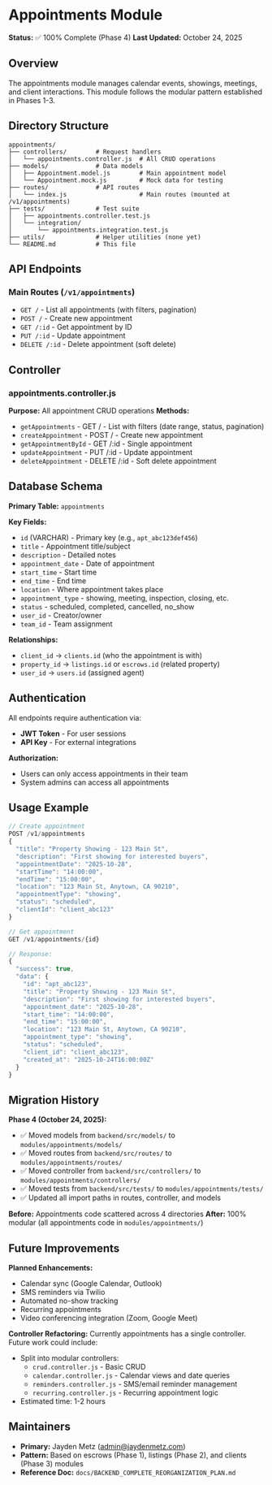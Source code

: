 # Appointments Module

**Status:** ✅ 100% Complete (Phase 4)
**Last Updated:** October 24, 2025

## Overview

The appointments module manages calendar events, showings, meetings, and client interactions. This module follows the modular pattern established in Phases 1-3.

## Directory Structure

```
appointments/
├── controllers/        # Request handlers
│   └── appointments.controller.js  # All CRUD operations
├── models/             # Data models
│   ├── Appointment.model.js        # Main appointment model
│   └── Appointment.mock.js         # Mock data for testing
├── routes/             # API routes
│   └── index.js                    # Main routes (mounted at /v1/appointments)
├── tests/              # Test suite
│   ├── appointments.controller.test.js
│   └── integration/
│       └── appointments.integration.test.js
├── utils/              # Helper utilities (none yet)
└── README.md           # This file
```

## API Endpoints

### Main Routes (`/v1/appointments`)
- `GET /` - List all appointments (with filters, pagination)
- `POST /` - Create new appointment
- `GET /:id` - Get appointment by ID
- `PUT /:id` - Update appointment
- `DELETE /:id` - Delete appointment (soft delete)

## Controller

### appointments.controller.js
**Purpose:** All appointment CRUD operations
**Methods:**
- `getAppointments` - GET / - List with filters (date range, status, pagination)
- `createAppointment` - POST / - Create new appointment
- `getAppointmentById` - GET /:id - Single appointment
- `updateAppointment` - PUT /:id - Update appointment
- `deleteAppointment` - DELETE /:id - Soft delete appointment

## Database Schema

**Primary Table:** `appointments`

**Key Fields:**
- `id` (VARCHAR) - Primary key (e.g., `apt_abc123def456`)
- `title` - Appointment title/subject
- `description` - Detailed notes
- `appointment_date` - Date of appointment
- `start_time` - Start time
- `end_time` - End time
- `location` - Where appointment takes place
- `appointment_type` - showing, meeting, inspection, closing, etc.
- `status` - scheduled, completed, cancelled, no_show
- `user_id` - Creator/owner
- `team_id` - Team assignment

**Relationships:**
- `client_id` → `clients.id` (who the appointment is with)
- `property_id` → `listings.id` or `escrows.id` (related property)
- `user_id` → `users.id` (assigned agent)

## Authentication

All endpoints require authentication via:
- **JWT Token** - For user sessions
- **API Key** - For external integrations

**Authorization:**
- Users can only access appointments in their team
- System admins can access all appointments

## Usage Example

```javascript
// Create appointment
POST /v1/appointments
{
  "title": "Property Showing - 123 Main St",
  "description": "First showing for interested buyers",
  "appointmentDate": "2025-10-28",
  "startTime": "14:00:00",
  "endTime": "15:00:00",
  "location": "123 Main St, Anytown, CA 90210",
  "appointmentType": "showing",
  "status": "scheduled",
  "clientId": "client_abc123"
}

// Get appointment
GET /v1/appointments/{id}

// Response:
{
  "success": true,
  "data": {
    "id": "apt_abc123",
    "title": "Property Showing - 123 Main St",
    "description": "First showing for interested buyers",
    "appointment_date": "2025-10-28",
    "start_time": "14:00:00",
    "end_time": "15:00:00",
    "location": "123 Main St, Anytown, CA 90210",
    "appointment_type": "showing",
    "status": "scheduled",
    "client_id": "client_abc123",
    "created_at": "2025-10-24T16:00:00Z"
  }
}
```

## Migration History

**Phase 4 (October 24, 2025):**
- ✅ Moved models from `backend/src/models/` to `modules/appointments/models/`
- ✅ Moved routes from `backend/src/routes/` to `modules/appointments/routes/`
- ✅ Moved controller from `backend/src/controllers/` to `modules/appointments/controllers/`
- ✅ Moved tests from `backend/src/tests/` to `modules/appointments/tests/`
- ✅ Updated all import paths in routes, controller, and models

**Before:** Appointments code scattered across 4 directories
**After:** 100% modular (all appointments code in `modules/appointments/`)

## Future Improvements

**Planned Enhancements:**
- Calendar sync (Google Calendar, Outlook)
- SMS reminders via Twilio
- Automated no-show tracking
- Recurring appointments
- Video conferencing integration (Zoom, Google Meet)

**Controller Refactoring:**
Currently appointments has a single controller. Future work could include:
- Split into modular controllers:
  - `crud.controller.js` - Basic CRUD
  - `calendar.controller.js` - Calendar views and date queries
  - `reminders.controller.js` - SMS/email reminder management
  - `recurring.controller.js` - Recurring appointment logic
- Estimated time: 1-2 hours

## Maintainers

- **Primary:** Jayden Metz (admin@jaydenmetz.com)
- **Pattern:** Based on escrows (Phase 1), listings (Phase 2), and clients (Phase 3) modules
- **Reference Doc:** `docs/BACKEND_COMPLETE_REORGANIZATION_PLAN.md`
